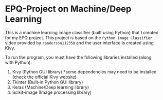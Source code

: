 # EPQ-Project on Machine/Deep Learning

This is a machine learning image classifier (built using Python) that I created for my EPQ project. This project is based on the `Python Image Classifier` video provided by `randerson112358` and the user interface is created using Kivy.

To run the program, you must have the following libraries installed (along with Python):
1) Kivy (Python GUI library) *some dependencies may need to be installed (check the official Kivy website)
2) Tkinter (Built-in Python GUI library)
3) Keras (Machine/Deep learning library)
4) Scikit-image (Image processing library)
